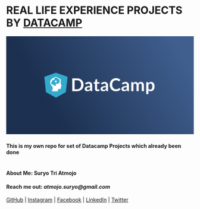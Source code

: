 # REAL LIFE EXPERIENCE PROJECTS BY [DATACAMP](https://www.datacamp.com/)

[![Datacamp](images/datacamp.png)](https://www.datacamp.com/)

#### This is my own repo for set of Datacamp Projects which already been done

#
#### About Me: Suryo Tri Atmojo
#### Reach me out: _atmojo.suryo@gmail.com_

[GitHub](https://github.com/suryotriatmojo)
|
[Instagram](https://www.instagram.com/suryotriatmojo/)
|
[Facebook](https://www.facebook.com/suryo.t.atmojo)
|
[LinkedIn](https://www.linkedin.com/in/suryo-tri-atmojo-3ab69a85/)
|
[Twitter](https://twitter.com/suryota)